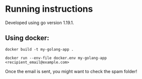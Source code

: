 # Running instructions

Developed using go version 1.19.1.

## Using docker:

`docker build -t my-golang-app .`

`docker run --env-file docker.env my-golang-app <recipient_email@example.com>`

Once the email is sent, you might want to check the spam folder!